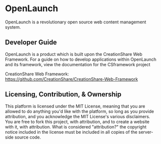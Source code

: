 # OpenLaunch

OpenLaunch is a revolutionary open source web content management system.

## Developer Guide

OpenLaunch is a product which is built upon the CreationShare Web Framework. For
a guide on how to develop applications within OpenLaunch and its framework, view
the documentation for the CSframework project

CreationShare Web Framework: https://github.com/CreationShare/CreationShare-Web-Framework

## Licensing, Contribution, & Ownership

This platform is licensed under the MIT License, meaning that you are allowed to
do anything you'd like with the platform, so long as you provide attribution, and
you acknowledge the MIT License's various disclaimers. You are free to fork this
project, with attribution, and to create a website with it, with attribution.
What is considered "attribution?" the copyright notice included in the license
must be included in all copies of the server-side source code.